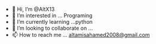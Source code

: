 - 👋 Hi, I’m @AltX13
- 👀 I’m interested in ... Programing
- 🌱 I’m currently learning ...python
- 💞️ I’m looking to collaborate on ...
- 📫 How to reach me ... altamisahamed2008@gmail.com

<!---
AltX13/AltX13 is a ✨ special ✨ repository because its `README.md` (this file) appears on your GitHub profile.
You can click the Preview link to take a look at your changes.
--->
